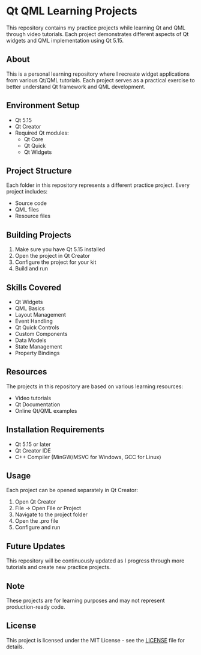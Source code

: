 # Qt QML Learning Projects

This repository contains my practice projects while learning Qt and QML through video tutorials. Each project demonstrates different aspects of Qt widgets and QML implementation using Qt 5.15.

## About

This is a personal learning repository where I recreate widget applications from various Qt/QML tutorials. Each project serves as a practical exercise to better understand Qt framework and QML development.

## Environment Setup

- Qt 5.15
- Qt Creator
- Required Qt modules:
  - Qt Core
  - Qt Quick
  - Qt Widgets

## Project Structure

Each folder in this repository represents a different practice project. Every project includes:
- Source code
- QML files
- Resource files 

## Building Projects

1. Make sure you have Qt 5.15 installed
2. Open the project in Qt Creator
3. Configure the project for your kit
4. Build and run

## Skills Covered

- Qt Widgets
- QML Basics
- Layout Management
- Event Handling
- Qt Quick Controls
- Custom Components
- Data Models
- State Management
- Property Bindings

## Resources

The projects in this repository are based on various learning resources:
- Video tutorials
- Qt Documentation
- Online Qt/QML examples

## Installation Requirements

- Qt 5.15 or later
- Qt Creator IDE
- C++ Compiler (MinGW/MSVC for Windows, GCC for Linux)

## Usage

Each project can be opened separately in Qt Creator:

1. Open Qt Creator
2. File -> Open File or Project
3. Navigate to the project folder
4. Open the .pro file
5. Configure and run

## Future Updates

This repository will be continuously updated as I progress through more tutorials and create new practice projects.

## Note

These projects are for learning purposes and may not represent production-ready code.

## License

This project is licensed under the MIT License - see the [LICENSE](LICENSE) file for details.